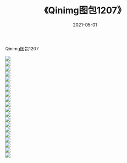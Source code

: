 ﻿---
layout: post
title:  《Qinimg图包1207》
date:   2021-05-01
img: http://imgx.orgx.ga/Qinimg图包/Qinimg图包1207/000.jpg
categories: [美女, 清纯, 唯美]
---

Qinimg图包1207

 ![](http://imgx.orgx.ga/Qinimg图包/Qinimg图包1207/001.jpg) <br>![](http://imgx.orgx.ga/Qinimg图包/Qinimg图包1207/002.jpg) <br>![](http://imgx.orgx.ga/Qinimg图包/Qinimg图包1207/003.jpg) <br>![](http://imgx.orgx.ga/Qinimg图包/Qinimg图包1207/004.jpg) <br>![](http://imgx.orgx.ga/Qinimg图包/Qinimg图包1207/005.jpg) <br>![](http://imgx.orgx.ga/Qinimg图包/Qinimg图包1207/006.jpg) <br>![](http://imgx.orgx.ga/Qinimg图包/Qinimg图包1207/007.jpg) <br>![](http://imgx.orgx.ga/Qinimg图包/Qinimg图包1207/008.jpg) <br>![](http://imgx.orgx.ga/Qinimg图包/Qinimg图包1207/009.jpg) <br>![](http://imgx.orgx.ga/Qinimg图包/Qinimg图包1207/010.jpg) <br>![](http://imgx.orgx.ga/Qinimg图包/Qinimg图包1207/011.jpg) <br>![](http://imgx.orgx.ga/Qinimg图包/Qinimg图包1207/012.jpg) <br>![](http://imgx.orgx.ga/Qinimg图包/Qinimg图包1207/013.jpg) <br>![](http://imgx.orgx.ga/Qinimg图包/Qinimg图包1207/014.jpg) <br>![](http://imgx.orgx.ga/Qinimg图包/Qinimg图包1207/015.jpg) <br>![](http://imgx.orgx.ga/Qinimg图包/Qinimg图包1207/016.jpg) <br>![](http://imgx.orgx.ga/Qinimg图包/Qinimg图包1207/017.jpg) <br>![](http://imgx.orgx.ga/Qinimg图包/Qinimg图包1207/018.jpg) <br>![](http://imgx.orgx.ga/Qinimg图包/Qinimg图包1207/019.jpg) <br>![](http://imgx.orgx.ga/Qinimg图包/Qinimg图包1207/020.jpg) <br>